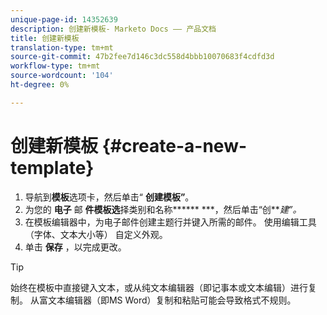 ```yaml
---
unique-page-id: 14352639
description: 创建新模板- Marketo Docs —— 产品文档
title: 创建新模板
translation-type: tm+mt
source-git-commit: 47b2fee7d146c3dc558d4bbb10070683f4cdfd3d
workflow-type: tm+mt
source-wordcount: '104'
ht-degree: 0%

---
```



# 创建新模板 {#create-a-new-template}

1. 导航到**模板**选项卡，然后单击“ **创建模板”**。
1. 为您的 **电子** 邮 **件模板选**&#x200B;择类别和名称&#x200B;****** ***，然后单击“创&#x200B;***建”。*
1. 在模板编辑器中，为电子邮件创建主题行并键入所需的邮件。 使用编辑工具（字体、文本大小等） 自定义外观。
1. 单击 **保存** ，以完成更改。

>[!TIP]
>
>始终在模板中直接键入文本，或从纯文本编辑器（即记事本或文本编辑）进行复制。 从富文本编辑器（即MS Word）复制和粘贴可能会导致格式不规则。

